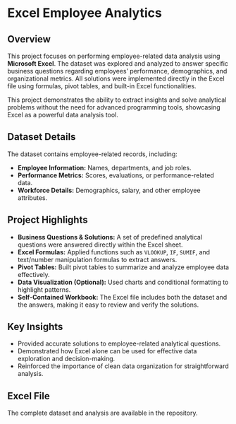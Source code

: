 # Excel Employee Analytics

## Overview

This project focuses on performing employee-related data analysis using **Microsoft Excel**. The dataset was explored and analyzed to answer specific business questions regarding employees’ performance, demographics, and organizational metrics. All solutions were implemented directly in the Excel file using formulas, pivot tables, and built-in Excel functionalities.

This project demonstrates the ability to extract insights and solve analytical problems without the need for advanced programming tools, showcasing Excel as a powerful data analysis tool.

## Dataset Details

The dataset contains employee-related records, including:

* **Employee Information:** Names, departments, and job roles.
* **Performance Metrics:** Scores, evaluations, or performance-related data.
* **Workforce Details:** Demographics, salary, and other employee attributes.

## Project Highlights

* **Business Questions & Solutions:** A set of predefined analytical questions were answered directly within the Excel sheet.
* **Excel Formulas:** Applied functions such as `VLOOKUP`, `IF`, `SUMIF`, and text/number manipulation formulas to extract answers.
* **Pivot Tables:** Built pivot tables to summarize and analyze employee data effectively.
* **Data Visualization (Optional):** Used charts and conditional formatting to highlight patterns.
* **Self-Contained Workbook:** The Excel file includes both the dataset and the answers, making it easy to review and verify the solutions.

## Key Insights

* Provided accurate solutions to employee-related analytical questions.
* Demonstrated how Excel alone can be used for effective data exploration and decision-making.
* Reinforced the importance of clean data organization for straightforward analysis.

## Excel File

The complete dataset and analysis are available in the repository.
